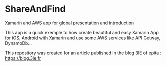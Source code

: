 # ShareAndFind
Xamarin and AWS app for global presentation and introduction

This app is a quick exemple to how create beautiful and easy Xamarin App for iOS, Android with Xamarin and use some AWS services like API Getway, DynamoDb...


This repository was created for an article published in the blog 3IE of epita : https://blog.3ie.fr
